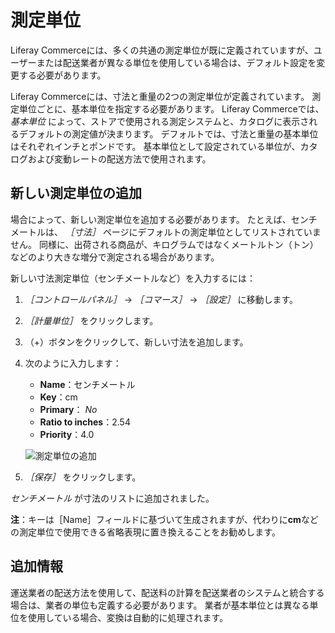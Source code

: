 # 測定単位

Liferay Commerceには、多くの共通の測定単位が既に定義されていますが、ユーザーまたは配送業者が異なる単位を使用している場合は、デフォルト設定を変更する必要があります。

Liferay Commerceには、寸法と重量の2つの測定単位が定義されています。 測定単位ごとに、基本単位を指定する必要があります。 Liferay Commerceでは、 _基本単位_ によって、ストアで使用される測定システムと、カタログに表示されるデフォルトの測定値が決まります。 デフォルトでは、寸法と重量の基本単位はそれぞれインチとポンドです。 基本単位として設定されている単位が、カタログおよび変動レートの配送方法で使用されます。

## 新しい測定単位の追加

場合によって、新しい測定単位を追加する必要があります。 たとえば、センチメートルは、 _［寸法］_ ページにデフォルトの測定単位としてリストされていません。 同様に、出荷される商品が、キログラムではなくメートルトン（トン）などのより大きな増分で測定される場合があります。

新しい寸法測定単位（センチメートルなど）を入力するには：

1. _［コントロールパネル］_ → _［コマース］_ → _［設定］_ に移動します。
1. _［計量単位］_ をクリックします。
1. （+）ボタンをクリックして、新しい寸法を追加します。
1. 次のように入力します：
    * **Name**：センチメートル
    * **Key**：cm
    * **Primary**： _No_
    * **Ratio to inches**：2.54
    * **Priority**：4.0

    ![測定単位の追加](./measurement-units/images/01.png)

1. _［保存］_ をクリックします。

_センチメートル_ が寸法のリストに追加されました。

**注**：キーは［Name］フィールドに基づいて生成されますが、代わりに**cm**などの測定単位で使用できる省略表現に置き換えることをお勧めします。

## 追加情報

運送業者の配送方法を使用して、配送料の計算を配送業者のシステムと統合する場合は、業者の単位も定義する必要があります。 業者が基本単位とは異なる単位を使用している場合、変換は自動的に処理されます。
